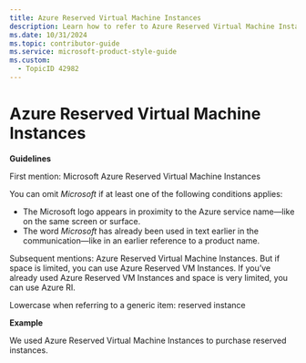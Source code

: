 ```yaml
---
title: Azure Reserved Virtual Machine Instances
description: Learn how to refer to Azure Reserved Virtual Machine Instances in your content.
ms.date: 10/31/2024
ms.topic: contributor-guide
ms.service: microsoft-product-style-guide
ms.custom:
  - TopicID 42982
---
```



# Azure Reserved Virtual Machine Instances

**Guidelines**

First mention: Microsoft Azure Reserved Virtual Machine Instances

You can omit *Microsoft* if at least one of the following conditions applies:

- The Microsoft logo appears in proximity to the Azure service name—like on the same screen or surface.
- The word *Microsoft* has already been used in text earlier in the communication—like in an earlier reference to a product name.

Subsequent mentions: Azure Reserved Virtual Machine Instances. But if space is limited, you can use Azure Reserved VM Instances. If you’ve already used Azure Reserved VM Instances and space is very limited, you can use Azure RI. 

Lowercase when referring to a generic item: reserved instance

**Example**

We used Azure Reserved Virtual Machine Instances to purchase reserved instances.  

